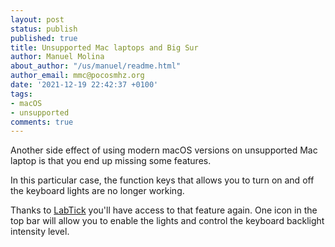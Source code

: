 ```yaml
---
layout: post
status: publish
published: true
title: Unsupported Mac laptops and Big Sur
author: Manuel Molina
about_author: "/us/manuel/readme.html"
author_email: mmc@pocosmhz.org
date: '2021-12-19 22:42:37 +0100'
tags:
- macOS
- unsupported
comments: true
---
```

Another side effect of using modern macOS versions on unsupported Mac laptop is that you end up missing some features.

In this particular case, the function keys that allows you to turn on and off the keyboard lights are no longer working.

Thanks to [LabTick](http://labtick.proculo.de/) you'll have access to that feature again. One icon in the top bar will allow you to enable the lights and control the keyboard backlight intensity level.
